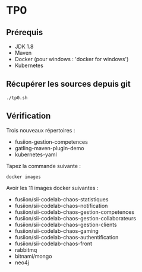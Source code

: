 # TP0

## Prérequis

* JDK 1.8
* Maven
* Docker (pour windows : 'docker for windows')
* Kubernetes

## Récupérer les sources depuis git

```shell
./tp0.sh

```

## Vérification
Trois nouveaux répertoires :

* fusiion-gestion-competences 
* gatling-maven-plugin-demo
* kubernetes-yaml


Tapez la commande suivante : 
```shell
docker images
```
Avoir les 11 images docker suivantes :
* fusiion/sii-codelab-chaos-statistiques
* fusiion/sii-codelab-chaos-notification
* fusiion/sii-codelab-chaos-gestion-competences
* fusiion/sii-codelab-chaos-gestion-collaborateurs
* fusiion/sii-codelab-chaos-gestion-clients
* fusiion/sii-codelab-chaos-gaming
* fusiion/sii-codelab-chaos-authentification
* fusiion/sii-codelab-chaos-front
* rabbitmq
* bitnami/mongo
* neo4j